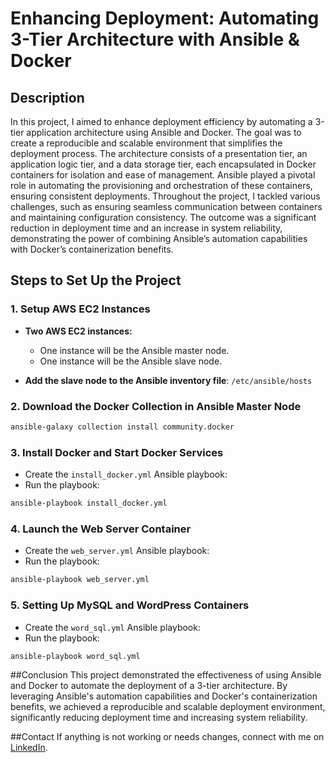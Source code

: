 # Enhancing Deployment: Automating 3-Tier Architecture with Ansible & Docker

## Description

In this project, I aimed to enhance deployment efficiency by automating a 3-tier application architecture using Ansible and Docker. The goal was to create a reproducible and scalable environment that simplifies the deployment process. The architecture consists of a presentation tier, an application logic tier, and a data storage tier, each encapsulated in Docker containers for isolation and ease of management. Ansible played a pivotal role in automating the provisioning and orchestration of these containers, ensuring consistent deployments. Throughout the project, I tackled various challenges, such as ensuring seamless communication between containers and maintaining configuration consistency. The outcome was a significant reduction in deployment time and an increase in system reliability, demonstrating the power of combining Ansible’s automation capabilities with Docker’s containerization benefits.

## Steps to Set Up the Project

### 1. Setup AWS EC2 Instances

- **Two AWS EC2 instances:**
  - One instance will be the Ansible master node.
  - One instance will be the Ansible slave node.

- **Add the slave node to the Ansible inventory file**: `/etc/ansible/hosts`

### 2. Download the Docker Collection in Ansible Master Node

```bash
ansible-galaxy collection install community.docker
```

### 3. Install Docker and Start Docker Services
- Create the `install_docker.yml` Ansible playbook:
- Run the playbook:

```bash
ansible-playbook install_docker.yml
```

### 4. Launch the Web Server Container
- Create the `web_server.yml` Ansible playbook:
- Run the playbook:

```bash
ansible-playbook web_server.yml
```

### 5. Setting Up MySQL and WordPress Containers
- Create the `word_sql.yml` Ansible playbook:
- Run the playbook:

```bash
ansible-playbook word_sql.yml
```

##Conclusion
This project demonstrated the effectiveness of using Ansible and Docker to automate the deployment of a 3-tier architecture. By leveraging Ansible's automation capabilities and Docker's containerization benefits, we achieved a reproducible and scalable deployment environment, significantly reducing deployment time and increasing system reliability.

##Contact
If anything is not working or needs changes, connect with me on [LinkedIn](https://www.linkedin.com/in/mrphiloo/).

